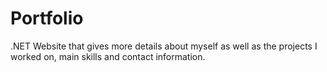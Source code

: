 # Portfolio
.NET Website that gives more details about myself as well as the projects I worked on, main skills and contact information.
